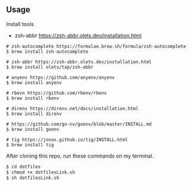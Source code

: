 ## Usage

Install tools
* zsh-abbr https://zsh-abbr.olets.dev/installation.html

```
# zsh-autocomplete https://formulae.brew.sh/formula/zsh-autocomplete
$ brew install zsh-autocomplete

# zsh-abbr https://zsh-abbr.olets.dev/installation.html
$ brew install olets/tap/zsh-abbr

# anyenv https://github.com/anyenv/anyenv
$ brew install anyenv

# rbevn https://github.com/rbenv/rbenv
$ brew install rbenv

# direnv https://direnv.net/docs/installation.html
$ brew install direnv

# https://github.com/go-nv/goenv/blob/master/INSTALL.md
$ brew install goenv

# tig https://jonas.github.io/tig/INSTALL.html
$ brew install tig

```

After cloning this repo, run these commands on my terminal.

```sh
$ cd dotfiles
$ chmod +x dotfilesLink.sh
$ sh dotfilesLink.sh
```
